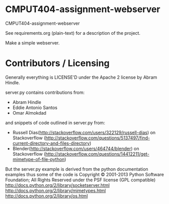 CMPUT404-assignment-webserver
=============================

CMPUT404-assignment-webserver

See requirements.org (plain-text) for a description of the project.

Make a simple webserver.

Contributors / Licensing
========================

Generally everything is LICENSE'D under the Apache 2 license by Abram Hindle.

server.py contains contributions from:

* Abram Hindle
* Eddie Antonio Santos
* Omar Almokdad

and snippets of code outlined in server.py from:

* Russell Dias(http://stackoverflow.com/users/322129/russell-dias) on Stackoverflow (http://stackoverflow.com/questions/5137497/find-current-directory-and-files-directory)
* Blender(http://stackoverflow.com/users/464744/blender) on Stackoverflow (http://stackoverflow.com/questions/14412211/get-mimetype-of-file-python)


But the server.py example is derived from the python documentation
examples thus some of the code is Copyright © 2001-2013 Python
Software Foundation; All Rights Reserved under the PSF license (GPL
compatible) 
http://docs.python.org/2/library/socketserver.html
http://docs.python.org/2/library/mimetypes.html
http://docs.python.org/2/library/os.html

